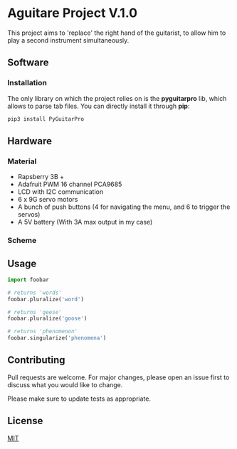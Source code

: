 # Aguitare Project V.1.0

This project aims to 'replace' the right hand of the guitarist, to allow him to play a second instrument simultaneously.


## Software
### Installation

The only library on which the project relies on is the **pyguitarpro** lib, which allows to parse tab files.
You can directly install it through **pip**:

```bash
pip3 install PyGuitarPro
```

## Hardware

### Material
* Rapsberry 3B +
* Adafruit PWM 16 channel PCA9685
* LCD with I2C communication
* 6 x 9G servo motors
* A bunch of push buttons (4 for navigating the menu, and 6 to trigger the servos)
* A 5V battery (With 3A max output in my case)

### Scheme



## Usage

```python
import foobar

# returns 'words'
foobar.pluralize('word')

# returns 'geese'
foobar.pluralize('goose')

# returns 'phenomenon'
foobar.singularize('phenomena')
```

## Contributing
Pull requests are welcome. For major changes, please open an issue first to discuss what you would like to change.

Please make sure to update tests as appropriate.

## License
[MIT](https://choosealicense.com/licenses/mit/)

